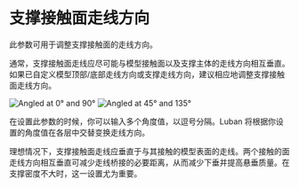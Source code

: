 支撑接触面走线方向
====
此参数可用于调整支撑接触面的走线方向。

通常，支撑接触面走线应尽可能与模型接触面以及支撑主体的走线方向相互垂直。如果已自定义模型顶部/底部走线方向或支撑走线方向，建议相应地调整支撑接触面走线方向。

![Angled at 0° and 90°](../images/support_interface_angles_0.png)
![Angled at 45° and 135°](../images/support_interface_angles_45.png)

在设置此参数的时候，你可以输入多个角度值，以逗号分隔。Luban 将根据你设置的角度值在各层中交替变换走线方向。

理想情况下，支撑接触面走线应垂直于与其接触的模型表面的走线。两个接触的面走线方向相互垂直可减少走线桥接的必要距离，从而减少下垂并提高悬垂质量。在支撑密度不大时，这一设置尤为重要。